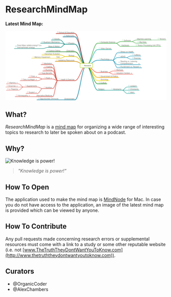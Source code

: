 # ResearchMindMap

**Latest Mind Map:**

![Latest Mind Map](latest-preview.png)

## What?

_ResearchMindMap_ is a [mind map](https://en.wikipedia.org/wiki/Mind_map) for organizing a wide range of interesting topics to research to later be spoken about on a podcast.

## Why?

![Knowledge is power!](https://i.ytimg.com/vi/sqIU1TCHbCs/hqdefault.jpg)

> _"Knowledge is power!"_

## How To Open

The application used to make the mind map is [MindNode](https://mindnode.com/) for Mac. In case you do not have access to the application, an image of the latest mind map is provided which can be viewed by anyone.

## How To Contribute

Any pull requests made concerning research errors or supplemental resources must come with a link to a study or some other reputable website (i.e. not [www.TheTruthTheyDontWantYouToKnow.com](http://www.thetruththeydontwantyoutoknow.com)). 

## Curators

- @OrganicCoder
- @AlexChambers
